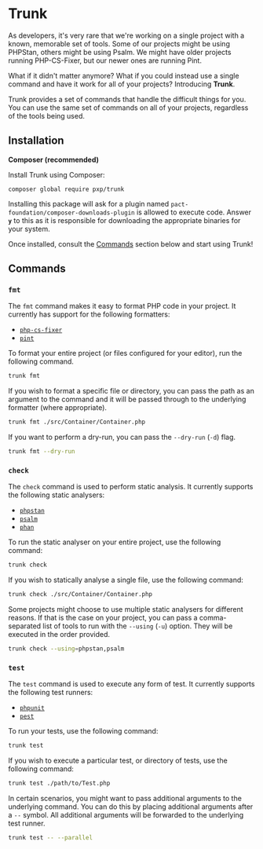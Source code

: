 # Trunk

As developers, it's very rare that we're working on a single project with a known, memorable set of tools. Some of our projects might be using PHPStan, others might be using Psalm. We might have older projects running PHP-CS-Fixer, but our newer ones are running Pint.

What if it didn't matter anymore? What if you could instead use a single command and have it work for all of your projects? Introducing **Trunk**.

Trunk provides a set of commands that handle the difficult things for you. You can use the same set of commands on all of your projects, regardless of the tools being used.

## Installation

**Composer (recommended)**

Install Trunk using Composer:

```
composer global require pxp/trunk
```

Installing this package will ask for a plugin named `pact-foundation/composer-downloads-plugin` is allowed to execute code. Answer **`y`** to this as it is responsible for downloading the appropriate binaries for your system.

Once installed, consult the [Commands](#commands) section below and start using Trunk!

## Commands

### `fmt`

The `fmt` command makes it easy to format PHP code in your project. It currently has support for the following formatters:
* [`php-cs-fixer`](https://github.com/PHP-CS-Fixer/PHP-CS-Fixer)
* [`pint`](https://laravel.com/docs/11.x/pint)

To format your entire project (or files configured for your editor), run the following command.

```sh
trunk fmt
```

If you wish to format a specific file or directory, you can pass the path as an argument to the command and it will be passed through to the underlying formatter (where appropriate).

```sh
trunk fmt ./src/Container/Container.php
```

If you want to perform a dry-run, you can pass the `--dry-run` (`-d`) flag.

```sh
trunk fmt --dry-run
```

### `check`

The `check` command is used to perform static analysis. It currently supports the following static analysers:
* [`phpstan`](https://phpstan.org/)
* [`psalm`](https://psalm.dev/)
* [`phan`](https://github.com/phan/phan)

To run the static analyser on your entire project, use the following command:

```sh
trunk check
```

If you wish to statically analyse a single file, use the following command:

```sh
trunk check ./src/Container/Container.php
```

Some projects might choose to use multiple static analysers for different reasons. If that is the case on your project, you can pass a comma-separated list of tools to run with the `--using` (`-u`) option. They will be executed in the order provided.

```sh
trunk check --using=phpstan,psalm
```

### `test`

The `test` command is used to execute any form of test. It currently supports the following test runners:
* [`phpunit`](https://phpunit.de/index.html)
* [`pest`](https://pestphp.com/)

To run your tests, use the following command:

```sh
trunk test
```

If you wish to execute a particular test, or directory of tests, use the following command:

```sh
trunk test ./path/to/Test.php
```

In certain scenarios, you might want to pass additional arguments to the underlying command. You can do this by placing additional arguments after a `--` symbol. All additional arguments will be forwarded to the underlying test runner.

```sh
trunk test -- --parallel
```